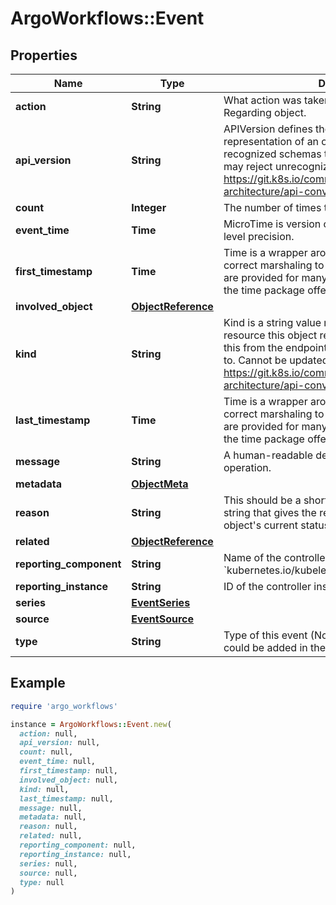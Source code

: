 # ArgoWorkflows::Event

## Properties

| Name | Type | Description | Notes |
| ---- | ---- | ----------- | ----- |
| **action** | **String** | What action was taken/failed regarding to the Regarding object. | [optional] |
| **api_version** | **String** | APIVersion defines the versioned schema of this representation of an object. Servers should convert recognized schemas to the latest internal value, and may reject unrecognized values. More info: https://git.k8s.io/community/contributors/devel/sig-architecture/api-conventions.md#resources | [optional] |
| **count** | **Integer** | The number of times this event has occurred. | [optional] |
| **event_time** | **Time** | MicroTime is version of Time with microsecond level precision. | [optional] |
| **first_timestamp** | **Time** | Time is a wrapper around time.Time which supports correct marshaling to YAML and JSON.  Wrappers are provided for many of the factory methods that the time package offers. | [optional] |
| **involved_object** | [**ObjectReference**](ObjectReference.md) |  |  |
| **kind** | **String** | Kind is a string value representing the REST resource this object represents. Servers may infer this from the endpoint the client submits requests to. Cannot be updated. In CamelCase. More info: https://git.k8s.io/community/contributors/devel/sig-architecture/api-conventions.md#types-kinds | [optional] |
| **last_timestamp** | **Time** | Time is a wrapper around time.Time which supports correct marshaling to YAML and JSON.  Wrappers are provided for many of the factory methods that the time package offers. | [optional] |
| **message** | **String** | A human-readable description of the status of this operation. | [optional] |
| **metadata** | [**ObjectMeta**](ObjectMeta.md) |  |  |
| **reason** | **String** | This should be a short, machine understandable string that gives the reason for the transition into the object&#39;s current status. | [optional] |
| **related** | [**ObjectReference**](ObjectReference.md) |  | [optional] |
| **reporting_component** | **String** | Name of the controller that emitted this Event, e.g. &#x60;kubernetes.io/kubelet&#x60;. | [optional] |
| **reporting_instance** | **String** | ID of the controller instance, e.g. &#x60;kubelet-xyzf&#x60;. | [optional] |
| **series** | [**EventSeries**](EventSeries.md) |  | [optional] |
| **source** | [**EventSource**](EventSource.md) |  | [optional] |
| **type** | **String** | Type of this event (Normal, Warning), new types could be added in the future | [optional] |

## Example

```ruby
require 'argo_workflows'

instance = ArgoWorkflows::Event.new(
  action: null,
  api_version: null,
  count: null,
  event_time: null,
  first_timestamp: null,
  involved_object: null,
  kind: null,
  last_timestamp: null,
  message: null,
  metadata: null,
  reason: null,
  related: null,
  reporting_component: null,
  reporting_instance: null,
  series: null,
  source: null,
  type: null
)
```

